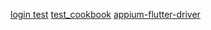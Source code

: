 [login test](https://github.com/bizz84/coding-with-flutter-login-demo/blob/master/test/login_page_test.dart)
[test_cookbook](https://github.com/gadfly361/flutter_test_cookbook)
[appium-flutter-driver](https://github.com/appium-userland/appium-flutter-driver)
